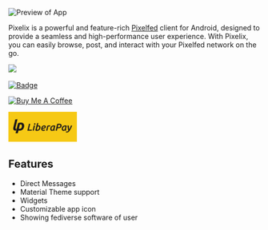 ![Preview of App](https://github.com/daniebeler/pixelix/blob/59fa74d084bb78aea16d5a7ef5321b10bd8ff352/github-image.png)

Pixelix is a powerful and feature-rich [Pixelfed](https://pixelfed.org/) client for Android, designed to provide a seamless and high-performance user experience. With Pixelix, you can easily browse, post, and interact with your Pixelfed network on the go.

[![](https://github.com/daniebeler/pixelix/blob/bd442110c6dbcf53ab1f21a242b43dc00e72cfee/google-play-button.png)](https://play.google.com/store/apps/details?id=com.daniebeler.pfpixelix)

<a href="https://apt.izzysoft.de/fdroid/index/apk/com.daniebeler.pfpixelix" target="_blank">
  <img src="https://gitlab.com/IzzyOnDroid/repo/-/raw/master/assets/IzzyOnDroid.png" alt="Badge" width="250">
</a>

<a href="https://www.buymeacoffee.com/daniebeler" target="_blank"><img src="https://cdn.buymeacoffee.com/buttons/v2/default-yellow.png" alt="Buy Me A Coffee" style="height: 60px !important;width: 217px !important;" ></a>

<a href="https://en.liberapay.com/pixelix/" target="_blank"><img src="https://github.com/liberapay/liberapay.com/blob/master/www/assets/liberapay/logo-v2_black-on-yellow.svg" alt="Liberapay" style="height: 60px !important;"></a>

## Features
* Direct Messages
* Material Theme support
* Widgets
* Customizable app icon
* Showing fediverse software of user
